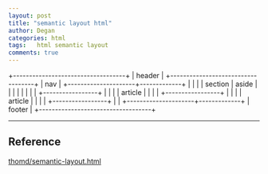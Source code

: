```yaml
---
layout: post
title: "semantic layout html"
author: Degan
categories: html
tags:	html semantic layout 
comments: true
---
```


<script src="https://gist.github.com/thomd/9220049.js"></script>

 +-----------------------------------+
  |               header              |
  +-----------------------------------+
  |                 nav               |
  +---------------------+-------------+
  |                     |             |
  |       section       |    aside    |
  |                     |             |
  |                     |             |
  | +-----------------+ |             |
  | |     article     | |             |
  | +-----------------+ |             |
  | |     article     | |             |
  | +-----------------+ |             |
  +---------------------+-------------+
  |               footer              |
  +-----------------------------------+
  
---

## Reference

[thomd/semantic-layout.html](https://gist.github.com/thomd/9220049)
